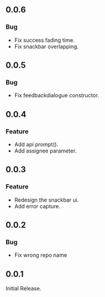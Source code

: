 ## 0.0.6
### Bug
* Fix success fading time.
* Fix snackbar overlapping.
## 0.0.5
### Bug
* Fix feedbackdialogue constructor.
## 0.0.4
### Feature
* Add api prompt().
* Add assignee parameter.
## 0.0.3
### Feature
* Redesign the snackbar ui.
* Add error capture.
## 0.0.2
### Bug
* Fix wrong repo name 
## 0.0.1
Initial Release.
